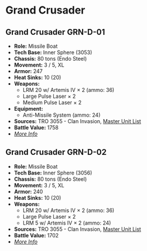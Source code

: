 # Grand Crusader
## Grand Crusader GRN-D-01
- **Role:** Missile Boat
- **Tech Base:** Inner Sphere (3053)
- **Chassis:** 80 tons (Endo Steel)
- **Movement:** 3 / 5, XL
- **Armor:** 247
- **Heat Sinks:** 10 (20)
- **Weapons:**
  - LRM 20 w/ Artemis IV × 2 (ammo: 36)
  - Large Pulse Laser × 2
  - Medium Pulse Laser × 2
- **Equipment:**
  - Anti-Missile System (ammo: 24)
- **Sources:** TRO 3055 - Clan Invasion, [Master Unit List](http://masterunitlist.info/Unit/Details/1252/grand-crusader-grn-d-01)
- **Battle Value:** 1758
- [*More Info*](grand_crusader/grand_crusader_grn-d-01.md)

## Grand Crusader GRN-D-02
- **Role:** Missile Boat
- **Tech Base:** Inner Sphere (3056)
- **Chassis:** 80 tons (Endo Steel)
- **Movement:** 3 / 5, XL
- **Armor:** 240
- **Heat Sinks:** 10 (20)
- **Weapons:**
  - LRM 20 w/ Artemis IV × 2 (ammo: 36)
  - Large Pulse Laser × 2
  - LRM 5 w/ Artemis IV × 2 (ammo: 24)
- **Sources:** TRO 3055 - Clan Invasion, [Master Unit List](http://masterunitlist.info/Unit/Details/1253/grand-crusader-grn-d-02)
- **Battle Value:** 1702
- [*More Info*](grand_crusader/grand_crusader_grn-d-02.md)

